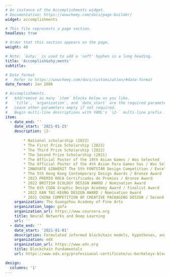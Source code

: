```yaml
---
# An instance of the Accomplishments widget.
# Documentation: https://wowchemy.com/docs/page-builder/
widget: accomplishments

# This file represents a page section.
headless: true

# Order that this section appears on the page.
weight: 40

# Note: `&shy;` is used to add a 'soft' hyphen in a long heading.
title: 'Accomplish&shy;ments'
subtitle:

# Date format
#   Refer to https://wowchemy.com/docs/customization/#date-format
date_format: Jan 2006

# Accomplishments.
#   Add/remove as many `item` blocks below as you like.
#   `title`, `organization`, and `date_start` are the required parameters.
#   Leave other parameters empty if not required.
#   Begin multi-line descriptions with YAML's `|2-` multi-line prefix.
item:
  - date_end: ''
    date_start: '2021-01-25'
    description: |2-
    
        * National scholarship (2023)
        * The First Prize Scholarship (2023)
        * The Third Prize Scholarship (2022)
        * The Second Prize Scholarship (2021)
        * The Official Poster of the 19th Asian Games / Was Selected
        * The Official Poster of the 4th Asian Para Games has / Was Selected
        * INNOVATE &INHERIT The 5th FONTSTAR Design Competition / Excellence Award
        * The 5th Hong Kong Contemporary Design Awards / Bronze Award
        * 2023 PREMIO ROCA Certificados de Premios / Bronze Award
        * 2022 BRITISH ECOLOGY DESIGN AWARD / Nomination Award
        * The 6th CGDA Graphic Design Academy Award / Finalist Award
        * 2022 KAN TAI-KEUNG DESIGN AWARD / Nomination Award
        * 2021 CHINA COMPETITION OF CREATIVE PACKAGING DESIGN / Second Prize
    organization: The Guangzhou Academy of Fine Arts
    organization_logo: gafa
    organization_url: https://www.coursera.org
    title: Neural Networks and Deep Learning
    url: ''
  - date_end: ''
    date_start: '2021-01-01'
    description: Formulated informed blockchain models, hypotheses, and use cases.
    organization: edX
    organization_url: https://www.edx.org
    title: Blockchain Fundamentals
    url: https://www.edx.org/professional-certificate/uc-berkeleyx-blockchain-fundamentals

design:
  columns: '1'
---
```

